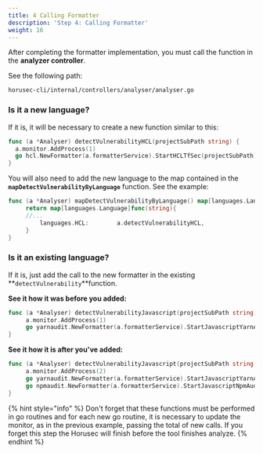 ```yaml
---
title: 4 Calling Formatter
description: 'Step 4: Calling Formatter'
weight: 16
---
```


After completing the formatter implementation, you must call the function in the **analyzer controller**. 

See the following path: 

`horusec-cli/internal/controllers/analyser/analyser.go`

### Is it a new language?

If it is, it will be necessary to create a new function similar to this:

```go
func (a *Analyser) detectVulnerabilityHCL(projectSubPath string) {
  a.monitor.AddProcess(1)
  go hcl.NewFormatter(a.formatterService).StartHCLTfSec(projectSubPath)
}
```

You will also need to add the new language to the map contained in the **`mapDetectVulnerabilityByLanguage`** function. See the example: 

```go
func (a *Analyser) mapDetectVulnerabilityByLanguage() map[languages.Language]func(string) {
	 return map[languages.Language]func(string){
     //...
	 	 languages.HCL:        a.detectVulnerabilityHCL,
	 }
}

```

### Is it an existing language?

If it is, just add the call to the new formatter in the existing **`detectVulnerability`**function.

**See it how it was before you added:**

```go
func (a *Analyser) detectVulnerabilityJavascript(projectSubPath string) {
	 a.monitor.AddProcess(1)
	 go yarnaudit.NewFormatter(a.formatterService).StartJavascriptYarnAudit(projectSubPath)
}

```

**See it how it is after you've added:**

```go
func (a *Analyser) detectVulnerabilityJavascript(projectSubPath string) {
	 a.monitor.AddProcess(2)
	 go yarnaudit.NewFormatter(a.formatterService).StartJavascriptYarnAudit(projectSubPath)
	 go npmaudit.NewFormatter(a.formatterService).StartJavascriptNpmAudit(projectSubPath)
}

```

{% hint style="info" %}
Don't forget that these functions must be performed in go routines and for each new go routine, it is necessary to update the monitor, as in the previous example, passing the total of new calls. If you forget this step the Horusec will finish before the tool finishes analyze.
{% endhint %}
